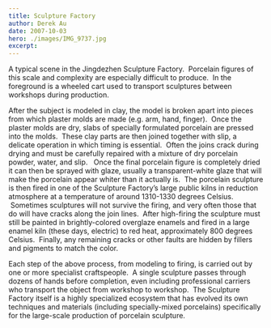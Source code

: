 ```yaml
---
title: Sculpture Factory
author: Derek Au
date: 2007-10-03
hero: ./images/IMG_9737.jpg
excerpt: 
---
```


A typical scene in the Jingdezhen Sculpture Factory.  Porcelain figures of this scale and complexity are especially difficult to produce.  In the foreground is a wheeled cart used to transport sculptures between workshops during production.

After the subject is modeled in clay, the model is broken apart into pieces from which plaster molds are made (e.g. arm, hand, finger).  Once the plaster molds are dry, slabs of specially formulated porcelain are pressed into the molds.  These clay parts are then joined together with slip, a delicate operation in which timing is essential.  Often the joins crack during drying and must be carefully repaired with a mixture of dry porcelain powder, water, and slip.   Once the final porcelain figure is completely dried it can then be sprayed with glaze, usually a transparent-white glaze that will make the porcelain appear whiter than it actually is.  The porcelain sculpture is then fired in one of the Sculpture Factory’s large public kilns in reduction atmosphere at a temperature of around 1310-1330 degrees Celsius.  Sometimes sculptures will not survive the firing, and very often those that do will have cracks along the join lines.  After high-firing the sculpture must still be painted in brightly-colored overglaze enamels and fired in a large enamel kiln (these days, electric) to red heat, approximately 800 degrees Celsius.  Finally, any remaining cracks or other faults are hidden by fillers and pigments to match the color.

Each step of the above process, from modeling to firing, is carried out by one or more specialist craftspeople.  A single sculpture passes through dozens of hands before completion, even including professional carriers who transport the object from workshop to workshop.  The Sculpture Factory itself is a highly specialized ecosystem that has evolved its own techniques and materials (including specially-mixed porcelains) specifically for the large-scale production of porcelain sculpture.

